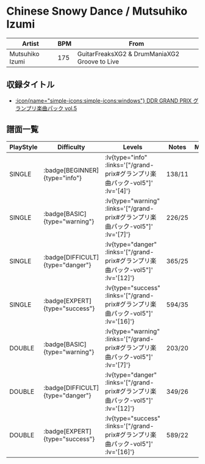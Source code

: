 # Chinese Snowy Dance / Mutsuhiko Izumi

|Artist|BPM|From|
|------|---|----|
|Mutsuhiko Izumi|175|GuitarFreaksXG2 & DrumManiaXG2 Groove to Live|

## 収録タイトル

- [ :icon{name="simple-icons:simple-icons:windows"} DDR GRAND PRIX グランプリ楽曲パック vol.5](/grand-prix#グランプリ楽曲パック-vol5)

## 譜面一覧

|PlayStyle|Difficulty|Levels|Notes|Movie|
|---------|----------|------|-----|-----|
|SINGLE| :badge[BEGINNER]{type="info"} | :lv{type="info" :links='["/grand-prix#グランプリ楽曲パック-vol5"]' :lv='[4]'} |138/11||
|SINGLE| :badge[BASIC]{type="warning"} | :lv{type="warning" :links='["/grand-prix#グランプリ楽曲パック-vol5"]' :lv='[7]'} |226/25||
|SINGLE| :badge[DIFFICULT]{type="danger"} | :lv{type="danger" :links='["/grand-prix#グランプリ楽曲パック-vol5"]' :lv='[12]'} |365/25||
|SINGLE| :badge[EXPERT]{type="success"} | :lv{type="success" :links='["/grand-prix#グランプリ楽曲パック-vol5"]' :lv='[16]'} |594/35||
|DOUBLE| :badge[BASIC]{type="warning"} | :lv{type="warning" :links='["/grand-prix#グランプリ楽曲パック-vol5"]' :lv='[7]'} |203/20||
|DOUBLE| :badge[DIFFICULT]{type="danger"} | :lv{type="danger" :links='["/grand-prix#グランプリ楽曲パック-vol5"]' :lv='[12]'} |349/26||
|DOUBLE| :badge[EXPERT]{type="success"} | :lv{type="success" :links='["/grand-prix#グランプリ楽曲パック-vol5"]' :lv='[16]'} |589/22||
